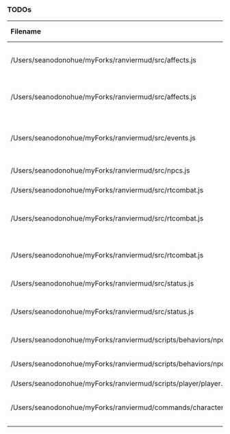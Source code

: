 ### TODOs
| Filename | line # | TODO
|:------|:------:|:------
| /Users/seanodonohue/myForks/ranviermud/src/affects.js | 7 | Make into "generic attribute lowering effect"
| /Users/seanodonohue/myForks/ranviermud/src/affects.js | 30 | Make into "generic attribute boosting effect"
| /Users/seanodonohue/myForks/ranviermud/src/events.js | 223 | Implement a BASH like \command to force a command
| /Users/seanodonohue/myForks/ranviermud/src/npcs.js | 241 | dry-ify the following
| /Users/seanodonohue/myForks/ranviermud/src/rtcombat.js | 2 | Add strings for sanity damage
| /Users/seanodonohue/myForks/ranviermud/src/rtcombat.js | 3 | Implement use of attributes besides damage in combat.
| /Users/seanodonohue/myForks/ranviermud/src/rtcombat.js | 4 | Impelment use of combat stance, etc. for strategery.
| /Users/seanodonohue/myForks/ranviermud/src/status.js | 2 | Dry this up more.
| /Users/seanodonohue/myForks/ranviermud/src/status.js | 11 | extract some of these into helper functions?
| /Users/seanodonohue/myForks/ranviermud/scripts/behaviors/npcs/randommove.js | 36 | Candidates for utilification.
| /Users/seanodonohue/myForks/ranviermud/scripts/behaviors/npcs/randommove.js | 37 | Consider NPC only leave_messages
| /Users/seanodonohue/myForks/ranviermud/scripts/player/player.js | 64 | Fix?
| /Users/seanodonohue/myForks/ranviermud/commands/character.js | 154 | Extract to a util file if they'll be useful elsewhere.